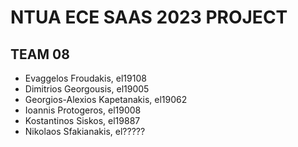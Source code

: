 # NTUA ECE SAAS 2023 PROJECT

## TEAM 08

* Evaggelos Froudakis, el19108
* Dimitrios Georgousis, el19005
* Georgios-Alexios Kapetanakis, el19062
* Ioannis Protogeros, el19008
* Kostantinos Siskos, el19887
* Nikolaos Sfakianakis, el?????

